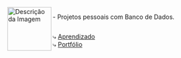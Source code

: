 
<p>
  <img align="left" src="https://content26.com/wp-content/uploads/AmazonNewGoogle2-300x300.jpg" height= 100px; weight= 100px alt="Descrição da Imagem">
   <p align="left" style="display: inline-block;">- Projetos pessoais com Banco de Dados.
<br>
</p></p>


⤷  [Aprendizado](https://github.com/FelipeAndreolla/Aprendizado.git) <br>
⤷  [Portfólio](https://github.com/FelipeAndreolla/Portifolio)
